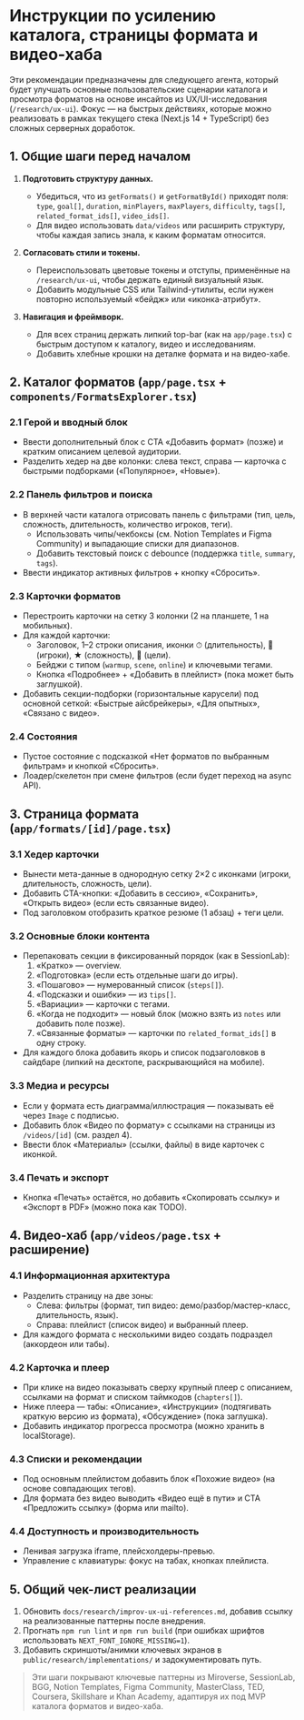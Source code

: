 # Инструкции по усилению каталога, страницы формата и видео-хаба

Эти рекомендации предназначены для следующего агента, который будет улучшать основные пользовательские сценарии каталога и
просмотра форматов на основе инсайтов из UX/UI-исследования (`/research/ux-ui`). Фокус — на быстрых действиях, которые можно
реализовать в рамках текущего стекa (Next.js 14 + TypeScript) без сложных серверных доработок.

## 1. Общие шаги перед началом

1. **Подготовить структуру данных.**
   - Убедиться, что из `getFormats()` и `getFormatById()` приходят поля: `type`, `goal[]`, `duration`, `minPlayers`, `maxPlayers`,
     `difficulty`, `tags[]`, `related_format_ids[]`, `video_ids[]`.
   - Для видео использовать `data/videos` или расширить структуру, чтобы каждая запись знала, к каким форматам относится.

2. **Согласовать стили и токены.**
   - Переиспользовать цветовые токены и отступы, применённые на `/research/ux-ui`, чтобы держать единый визуальный язык.
   - Добавить модульные CSS или Tailwind-утилиты, если нужен повторно используемый «бейдж» или «иконка-атрибут».

3. **Навигация и фреймворк.**
   - Для всех страниц держать липкий top-bar (как на `app/page.tsx`) с быстрым доступом к каталогу, видео и исследованиям.
   - Добавить хлебные крошки на деталке формата и на видео-хабе.

## 2. Каталог форматов (`app/page.tsx` + `components/FormatsExplorer.tsx`)

### 2.1 Герой и вводный блок

- Ввести дополнительный блок с CTA «Добавить формат» (позже) и кратким описанием целевой аудитории.
- Разделить хедер на две колонки: слева текст, справа — карточка с быстрыми подборками («Популярное», «Новые»).

### 2.2 Панель фильтров и поиска

- В верхней части каталога отрисовать панель с фильтрами (тип, цель, сложность, длительность, количество игроков, теги).
  - Использовать чипы/чекбоксы (см. Notion Templates и Figma Community) и выпадающие списки для диапазонов.
  - Добавить текстовый поиск с debounce (поддержка `title`, `summary`, `tags`).
- Ввести индикатор активных фильтров + кнопку «Сбросить».

### 2.3 Карточки форматов

- Перестроить карточки на сетку 3 колонки (2 на планшете, 1 на мобильных).
- Для каждой карточки:
  - Заголовок, 1–2 строки описания, иконки ⏱ (длительность), 👥 (игроки), ★ (сложность), 🎯 (цели).
  - Бейджи с типом (`warmup`, `scene`, `online`) и ключевыми тегами.
  - Кнопка «Подробнее» + «Добавить в плейлист» (пока может быть заглушкой).
- Добавить секции-подборки (горизонтальные карусели) под основной сеткой: «Быстрые айсбрейкеры», «Для опытных», «Связано с видео».

### 2.4 Состояния

- Пустое состояние с подсказкой «Нет форматов по выбранным фильтрам» и кнопкой «Сбросить».
- Лоадер/скелетон при смене фильтров (если будет переход на async API).

## 3. Страница формата (`app/formats/[id]/page.tsx`)

### 3.1 Хедер карточки

- Вынести мета-данные в однородную сетку 2×2 с иконками (игроки, длительность, сложность, цели).
- Добавить CTA-кнопки: «Добавить в сессию», «Сохранить», «Открыть видео» (если есть связанные видео).
- Под заголовком отобразить краткое резюме (1 абзац) + теги цели.

### 3.2 Основные блоки контента

- Перепаковать секции в фиксированный порядок (как в SessionLab):
  1. «Кратко» — overview.
  2. «Подготовка» (если есть отдельные шаги до игры).
  3. «Пошагово» — нумерованный список (`steps[]`).
  4. «Подсказки и ошибки» — из `tips[]`.
  5. «Вариации» — карточки с тегами.
  6. «Когда не подходит» — новый блок (можно взять из `notes` или добавить поле позже).
  7. «Связанные форматы» — карточки по `related_format_ids[]` в одну строку.
- Для каждого блока добавить якорь и список подзаголовков в сайдбаре (липкий на десктопе, раскрывающийся на мобиле).

### 3.3 Медиа и ресурсы

- Если у формата есть диаграмма/иллюстрация — показывать её через `Image` с подписью.
- Добавить блок «Видео по формату» с ссылками на страницы из `/videos/[id]` (см. раздел 4).
- Ввести блок «Материалы» (ссылки, файлы) в виде карточек с иконкой.

### 3.4 Печать и экспорт

- Кнопка «Печать» остаётся, но добавить «Скопировать ссылку» и «Экспорт в PDF» (можно пока как TODO).

## 4. Видео-хаб (`app/videos/page.tsx` + расширение)

### 4.1 Информационная архитектура

- Разделить страницу на две зоны:
  - Слева: фильтры (формат, тип видео: демо/разбор/мастер-класс, длительность, язык).
  - Справа: плейлист (список видео) и выбранный плеер.
- Для каждого формата с несколькими видео создать подраздел (аккордеон или табы).

### 4.2 Карточка и плеер

- При клике на видео показывать сверху крупный плеер с описанием, ссылками на формат и списком таймкодов (`chapters[]`).
- Ниже плеера — табы: «Описание», «Инструкции» (подтягивать краткую версию из формата), «Обсуждение» (пока заглушка).
- Добавить индикатор прогресса просмотра (можно хранить в localStorage).

### 4.3 Списки и рекомендации

- Под основным плейлистом добавить блок «Похожие видео» (на основе совпадающих тегов).
- Для формата без видео выводить «Видео ещё в пути» и CTA «Предложить ссылку» (форма или mailto).

### 4.4 Доступность и производительность

- Ленивая загрузка iframe, плейсхолдеры-превью.
- Управление с клавиатуры: фокус на табах, кнопках плейлиста.

## 5. Общий чек-лист реализации

1. Обновить `docs/research/improv-ux-ui-references.md`, добавив ссылку на реализованные паттерны после внедрения.
2. Прогнать `npm run lint` и `npm run build` (при ошибках шрифтов использовать `NEXT_FONT_IGNORE_MISSING=1`).
3. Добавить скриншоты/анимки ключевых экранов в `public/research/implementations/` и задокументировать путь.

> Эти шаги покрывают ключевые паттерны из Miroverse, SessionLab, BGG, Notion Templates, Figma Community, MasterClass, TED,
> Coursera, Skillshare и Khan Academy, адаптируя их под MVP каталога форматов и видео-хаба.
